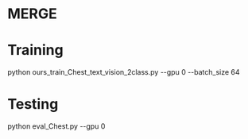# MERGE

# Training
python ours_train_Chest_text_vision_2class.py --gpu 0 --batch_size 64

# Testing
python eval_Chest.py --gpu 0

